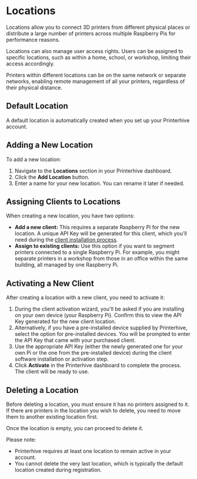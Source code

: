 # Locations

Locations allow you to connect 3D printers from different physical places or distribute a large number of printers across multiple Raspberry Pis for performance reasons.

Locations can also manage user access rights. Users can be assigned to specific locations, such as within a home, school, or workshop, limiting their access accordingly.

Printers within different locations can be on the same network or separate networks, enabling remote management of all your printers, regardless of their physical distance.

## Default Location

A default location is automatically created when you set up your Printerhive account.

## Adding a New Location

To add a new location:

1.  Navigate to the **Locations** section in your Printerhive dashboard.
2.  Click the **Add Location** button.
3.  Enter a name for your new location. You can rename it later if needed.

## Assigning Clients to Locations

When creating a new location, you have two options:

*   **Add a new client:** This requires a separate Raspberry Pi for the new location. A unique API Key will be generated for this client, which you'll need during the [client installation process](./../getting-started/client-installation.md).
*   **Assign to existing clients:** Use this option if you want to segment printers connected to a single Raspberry Pi. For example, you might separate printers in a workshop from those in an office within the same building, all managed by one Raspberry Pi.

## Activating a New Client

After creating a location with a new client, you need to activate it:

1.  During the client activation wizard, you'll be asked if you are installing on your own device (your Raspberry Pi). Confirm this to view the API Key generated for the new client location.
2.  Alternatively, if you have a pre-installed device supplied by Printerhive, select the option for pre-installed devices. You will be prompted to enter the API Key that came with your purchased client.
3.  Use the appropriate API Key (either the newly generated one for your own Pi or the one from the pre-installed device) during the client software installation or activation step.
4.  Click **Activate** in the Printerhive dashboard to complete the process. The client will be ready to use.

## Deleting a Location

Before deleting a location, you must ensure it has no printers assigned to it. If there are printers in the location you wish to delete, you need to move them to another existing location first.

Once the location is empty, you can proceed to delete it.

Please note:

*   Printerhive requires at least one location to remain active in your account.
*   You cannot delete the very last location, which is typically the default location created during registration. 